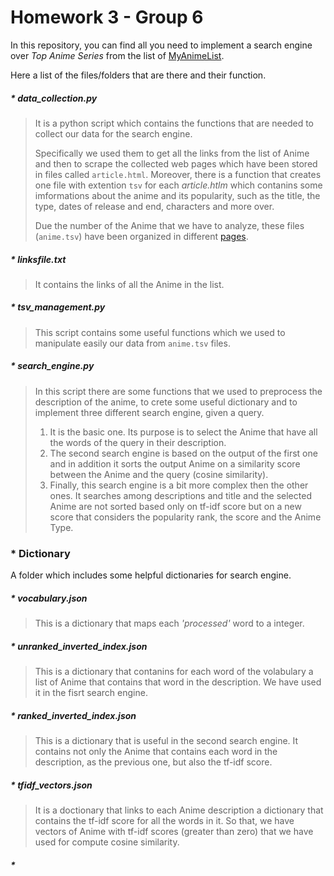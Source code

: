 # Homework 3 - Group 6

In this repository, you can find all you need to implement a search engine over *Top Anime Series* from the list of [MyAnimeList](https://myanimelist.net).

Here a list of the files/folders that are there and their function.

##### * data_collection.py
> It is a python script which contains the functions that are needed to collect our data for the search engine. 
> 
> Specifically we used them to get all the links from the list of Anime and then to scrape the collected web pages which have been stored in files called `article.html`. Moreover, there is a function that creates one file with extention `tsv` for each *article.htlm* which contanins some imformations about the anime and its popularity, such as the title, the type, dates of release and end, characters and more over.
>
> Due the number of the Anime that we have to analyze, these files (`anime.tsv`) have been organized in different [pages](https://www.dropbox.com/sh/yj17csp9f630rf8/AACfnQne-eRctns0bXaXE7q6a?dl=0).
 

##### * linksfile.txt
> It contains the links of all the Anime in the list.

##### * tsv_management.py
> This script contains some useful functions which we used to manipulate easily our data from `anime.tsv` files.

##### * search_engine.py
> In this script there are some functions that we used to preprocess the description of the anime, to crete some useful dictionary and to implement three different search engine, given a query.
> 1. It is the basic one. Its purpose is to select the Anime that have all the words of the query in their description.
> 2. The second search engine is based on the output of the first one and in addition it sorts the output Anime on a similarity score between the Anime and the query (cosine similarity).
> 3. Finally, this search engine is a bit more complex then the other ones. It searches among descriptions and title and the selected Anime are not sorted based only on tf-idf score but on a new score that considers the popularity rank, the score and the Anime Type. 

### * Dictionary
A folder which includes some helpful dictionaries for search engine.

##### * vocabulary.json
> This is a dictionary that maps each *'processed'* word to a integer.

##### * unranked_inverted_index.json
> This is a dictionary that contanins for each word of the volabulary a list of Anime that contains that word in the description. We have used it in the fisrt search engine.

##### * ranked_inverted_index.json
> This is a dictionary that is useful in the second search engine. It contains not only the Anime that contains each word in the description, as the previous one, but also the tf-idf score. 

##### * tfidf_vectors.json
> It is a doctionary that links to each Anime description a dictionary that contains the tf-idf score for all the words in it. 
> So that, we have vectors of Anime with tf-idf scores (greater than zero) that we have used for compute cosine similarity.



##### * 




